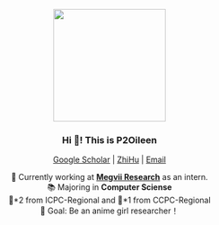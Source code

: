 <p align="center" width="200">
   <img align="center" width="200" src="https://avatars.githubusercontent.com/u/26021786?s=400&u=6be3364dedd9591790f089eb370ed2fb9a94cc74&v=4" />
   <h3 align="center">Hi 🤪! This is P2Oileen</h3>
   <p align="center"> <a href="https://scholar.google.com/citations?user=LM7RNL4AAAAJ&hl=en">Google Scholar</a> | <a href="https://www.zhihu.com/people/ai-lin-24-71-19">ZhiHu</a> | <a href="mailto:p2oileen@whu.edu.cn">Email</a></p>
</p>

<p align="center">💼 Currently working at <a href="https://github.com/megvii-research/"><strong>Megvii Research</strong></a> as an intern. <br /> 📚 Majoring in  <strong>Computer Sciense </strong><br /> 🥈*2 from ICPC-Regional and 🥈*1 from CCPC-Regional <br> 🎯 Goal: Be an anime girl researcher！<br/>
</p>
